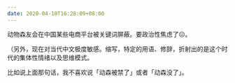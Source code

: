 ```yaml
---
date: 2020-04-10T16:28:09+08:00
---
```

动物森友会在中国某些电商平台被关键词屏蔽。要政治性焦虑了😖。

（另外，现在对当代中文极度敏感。缩写，特定的用语、修辞，折射出的是这个时代的集体性情绪以及思维模式。

比如说上面那句话，我不喜欢说「动森被禁了」或者「动森没了」。